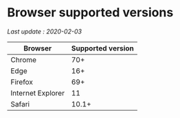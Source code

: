 # Browser supported versions

*Last update : 2020-02-03*

Browser | Supported version
------------ | -------------
Chrome | 70+
Edge | 16+
Firefox | 69+
Internet Explorer | 11
Safari | 10.1+
